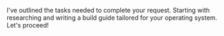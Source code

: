 I've outlined the tasks needed to complete your request. Starting with researching and writing a build guide tailored for your operating system. Let's proceed!
